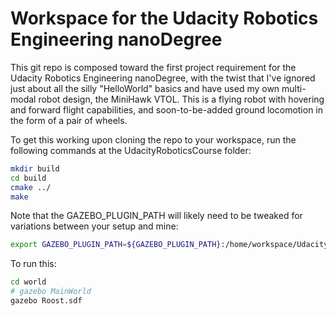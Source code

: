 # Workspace for the Udacity Robotics Engineering nanoDegree

This git repo is composed toward the first project requirement for the Udacity Robotics Engineering nanoDegree, with the twist that I've ignored just about all the silly "HelloWorld" basics and have used my own multi-modal robot design, the MiniHawk VTOL. This is a flying robot with hovering and forward flight capabilities, and soon-to-be-added ground locomotion in the form of a pair of wheels.

To get this working upon cloning the repo to your workspace, run the following commands at the UdacityRoboticsCourse folder:

```sh
mkdir build
cd build
cmake ../
make
```

Note that the GAZEBO_PLUGIN_PATH will likely need to be tweaked for variations between your setup and mine:
```sh
export GAZEBO_PLUGIN_PATH=${GAZEBO_PLUGIN_PATH}:/home/workspace/UdacityRoboticsCourse/build
```

To run this:
```sh
cd world
# gazebo MainWorld
gazebo Roost.sdf
```

